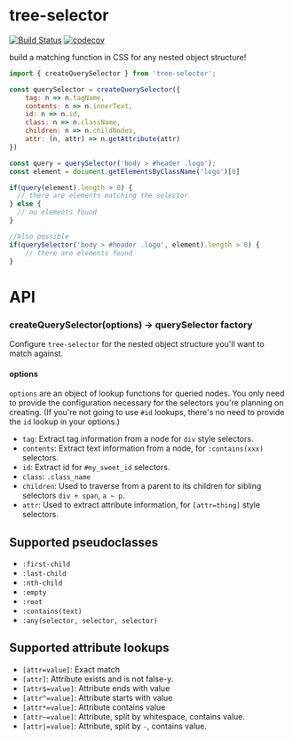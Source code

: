 # tree-selector
[![Build Status](https://travis-ci.org/jvanbruegge/tree-selector.svg?branch=master)](https://travis-ci.org/jvanbruegge/tree-selector) [![codecov](https://codecov.io/gh/jvanbruegge/tree-selector/branch/master/graph/badge.svg)](https://codecov.io/gh/jvanbruegge/tree-selector)

build a matching function in CSS for any nested object structure!

```javascript
import { createQuerySelector } from 'tree-selector';

const querySelector = createQuerySelector({
    tag: n => n.tagName,
    contents: n => n.innerText,
    id: n => n.id,
    class: n => n.className,
    children: n => n.childNodes,
    attr: (n, attr) => n.getAttribute(attr)
})

const query = querySelector('body > #header .logo');
const element = document.getElementsByClassName('logo')[0]

if(query(element).length > 0) {
  // there are elements matching the selector
} else {
  // no elements found
}

//Also possible
if(querySelector('body > #header .logo', element).length > 0) {
    // there are elements found
}
```

# API

### createQuerySelector(options) -> querySelector factory

Configure `tree-selector` for the nested object structure you'll want to match against.

#### options

`options` are an object of lookup functions for queried nodes. You only need to provide the configuration necessary for the selectors you're planning on creating.
(If you're not going to use `#id` lookups, there's no need to provide the `id` lookup in your options.)

* `tag`: Extract tag information from a node for `div` style selectors.
* `contents`: Extract text information from a node, for `:contains(xxx)` selectors.
* `id`: Extract id for `#my_sweet_id` selectors.
* `class`: `.class_name`
* `children`: Used to traverse from a parent to its children for sibling selectors `div + span`, `a ~ p`.
* `attr`: Used to extract attribute information, for `[attr=thing]` style selectors.

## Supported pseudoclasses 

 - `:first-child`
 - `:last-child`
 - `:nth-child`
 - `:empty`
 - `:root`
 - `:contains(text)`
 - `:any(selector, selector, selector)`

## Supported attribute lookups

 - `[attr=value]`: Exact match
 - `[attr]`: Attribute exists and is not false-y.
 - `[attr$=value]`: Attribute ends with value
 - `[attr^=value]`: Attribute starts with value
 - `[attr*=value]`: Attribute contains value
 - `[attr~=value]`: Attribute, split by whitespace, contains value.
 - `[attr|=value]`: Attribute, split by `-`, contains value.


